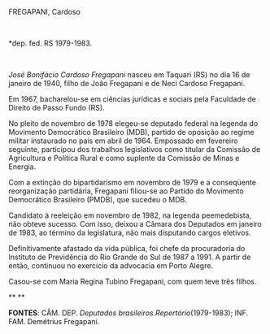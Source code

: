 FREGAPANI, Cardoso

 

\*dep. fed. RS 1979-1983.

 

*José Bonifácio Cardoso Fregapani* nasceu em Taquari (RS) no dia 16 de
janeiro de 1940, filho de João Fregapani e de Neci Cardoso Fregapani.

Em 1967, bacharelou-se em ciências jurídicas e sociais pela Faculdade de
Direito de Passo Fundo (RS).

No pleito de novembro de 1978 elegeu-se deputado federal na legenda do
Movimento Democrático Brasileiro (MDB), partido de oposição ao regime
militar instaurado no país em abril de 1964. Empossado em fevereiro
seguinte, participou dos trabalhos legislativos como titular da Comissão
de Agricultura e Política Rural e como suplente da Comissão de Minas e
Energia.

Com a extinção do bipartidarismo em novembro de 1979 e a conseqüente
reorganização partidária, Fregapani filiou-se ao Partido do Movimento
Democrático Brasileiro (PMDB), que sucedeu o MDB.

Candidato à reeleição em novembro de 1982, na legenda peemedebista, não
obteve sucesso. Com isso, deixou a Câmara dos Deputados em janeiro de
1983, ao término da legislatura, não mais disputando cargos eletivos.

Definitivamente afastado da vida pública, foi chefe da procuradoria do
Instituto de Previdência do Rio Grande do Sul de 1987 a 1991. A partir
de então, continuou no exercício da advocacia em Porto Alegre.

Casou-se com Maria Regina Tubino Fregapani, com quem teve três filhos.

** **

**FONTES**: CÂM. DEP. *Deputados brasileiros.*Repertório**(1979-1983);
INF. FAM. Demétrius Fregapani.

 
